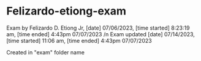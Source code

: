 # Felizardo-etiong-exam

Exam by Felizardo D. Etiong Jr, [date] 07/06/2023, [time started] 8:23:19 am, [time ended] 4:43pm  07/07/2023 /n
Exam updated [date] 07/14/2023, [time started] 11:06 am, [time ended] 4:43pm  07/07/2023

Created in "exam" folder name
